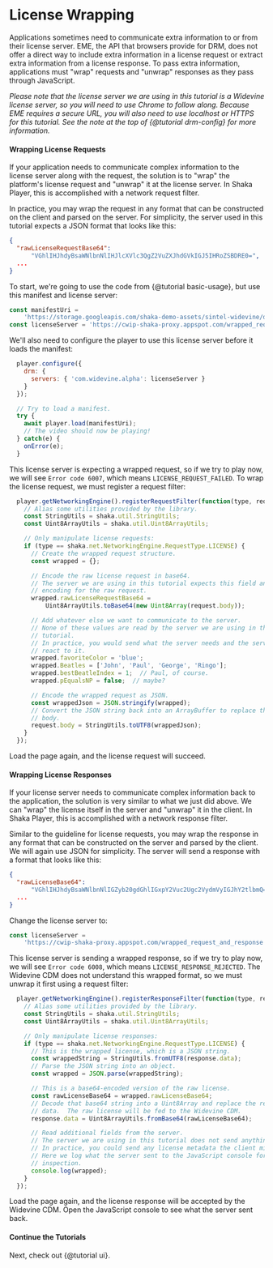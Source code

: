 # License Wrapping

Applications sometimes need to communicate extra information to or from their
license server.  EME, the API that browsers provide for DRM, does not offer a
direct way to include extra information in a license request or extract extra
information from a license response.  To pass extra information, applications
must "wrap" requests and "unwrap" responses as they pass through JavaScript.

*Please note that the license server we are using in this tutorial is a
Widevine license server, so you will need to use Chrome to follow along.
Because EME requires a secure URL, you will also need to use localhost or
HTTPS for this tutorial.  See the note at the top of {@tutorial drm-config}
for more information.*


#### Wrapping License Requests

If your application needs to communicate complex information to the license
server along with the request, the solution is to "wrap" the platform's license
request and "unwrap" it at the license server.  In Shaka Player, this is
accomplished with a network request filter.

In practice, you may wrap the request in any format that can be constructed on
the client and parsed on the server.  For simplicity, the server used in this
tutorial expects a JSON format that looks like this:

```json
{
  "rawLicenseRequestBase64":
      "VGhlIHJhdyBsaWNlbnNlIHJlcXVlc3QgZ2VuZXJhdGVkIGJ5IHRoZSBDRE0=",
  ...
}
```

To start, we're going to use the code from {@tutorial basic-usage}, but use this
manifest and license server:

```js
const manifestUri =
    'https://storage.googleapis.com/shaka-demo-assets/sintel-widevine/dash.mpd';
const licenseServer = 'https://cwip-shaka-proxy.appspot.com/wrapped_request';
```

We'll also need to configure the player to use this license server before it
loads the manifest:

```js
  player.configure({
    drm: {
      servers: { 'com.widevine.alpha': licenseServer }
    }
  });

  // Try to load a manifest.
  try {
    await player.load(manifestUri);
    // The video should now be playing!
  } catch(e) {
    onError(e);
  }
```

This license server is expecting a wrapped request, so if we try to play now, we
will see `Error code 6007`, which means `LICENSE_REQUEST_FAILED`.  To wrap the
license request, we must register a request filter:

```js
  player.getNetworkingEngine().registerRequestFilter(function(type, request) {
    // Alias some utilities provided by the library.
    const StringUtils = shaka.util.StringUtils;
    const Uint8ArrayUtils = shaka.util.Uint8ArrayUtils;

    // Only manipulate license requests:
    if (type == shaka.net.NetworkingEngine.RequestType.LICENSE) {
      // Create the wrapped request structure.
      const wrapped = {};

      // Encode the raw license request in base64.
      // The server we are using in this tutorial expects this field and this
      // encoding for the raw request.
      wrapped.rawLicenseRequestBase64 =
          Uint8ArrayUtils.toBase64(new Uint8Array(request.body));

      // Add whatever else we want to communicate to the server.
      // None of these values are read by the server we are using in this
      // tutorial.
      // In practice, you would send what the server needs and the server would
      // react to it.
      wrapped.favoriteColor = 'blue';
      wrapped.Beatles = ['John', 'Paul', 'George', 'Ringo'];
      wrapped.bestBeatleIndex = 1;  // Paul, of course.
      wrapped.pEqualsNP = false;  // maybe?

      // Encode the wrapped request as JSON.
      const wrappedJson = JSON.stringify(wrapped);
      // Convert the JSON string back into an ArrayBuffer to replace the request
      // body.
      request.body = StringUtils.toUTF8(wrappedJson);
    }
  });
```

Load the page again, and the license request will succeed.


#### Wrapping License Responses

If your license server needs to communicate complex information back to the
application, the solution is very similar to what we just did above.  We can
"wrap" the license itself in the server and "unwrap" it in the client.  In Shaka
Player, this is accomplished with a network response filter.

Similar to the guideline for license requests, you may wrap the response in any
format that can be constructed on the server and parsed by the client.  We will
again use JSON for simplicity.  The server will send a response with a format
that looks like this:

```json
{
  "rawLicenseBase64":
      "VGhlIHJhdyBsaWNlbnNlIGZyb20gdGhlIGxpY2Vuc2Ugc2VydmVyIGJhY2tlbmQ=",
  ...
}
```

Change the license server to:

```js
const licenseServer =
    'https://cwip-shaka-proxy.appspot.com/wrapped_request_and_response';
```

This license server is sending a wrapped response, so if we try to play now, we
will see `Error code 6008`, which means `LICENSE_RESPONSE_REJECTED`.  The
Widevine CDM does not understand this wrapped format, so we must unwrap it first
using a request filter:

```js
  player.getNetworkingEngine().registerResponseFilter(function(type, response) {
    // Alias some utilities provided by the library.
    const StringUtils = shaka.util.StringUtils;
    const Uint8ArrayUtils = shaka.util.Uint8ArrayUtils;

    // Only manipulate license responses:
    if (type == shaka.net.NetworkingEngine.RequestType.LICENSE) {
      // This is the wrapped license, which is a JSON string.
      const wrappedString = StringUtils.fromUTF8(response.data);
      // Parse the JSON string into an object.
      const wrapped = JSON.parse(wrappedString);

      // This is a base64-encoded version of the raw license.
      const rawLicenseBase64 = wrapped.rawLicenseBase64;
      // Decode that base64 string into a Uint8Array and replace the response
      // data.  The raw license will be fed to the Widevine CDM.
      response.data = Uint8ArrayUtils.fromBase64(rawLicenseBase64);

      // Read additional fields from the server.
      // The server we are using in this tutorial does not send anything useful.
      // In practice, you could send any license metadata the client might need.
      // Here we log what the server sent to the JavaScript console for
      // inspection.
      console.log(wrapped);
    }
  });
```

Load the page again, and the license response will be accepted by the Widevine
CDM.  Open the JavaScript console to see what the server sent back.


#### Continue the Tutorials

Next, check out {@tutorial ui}.
